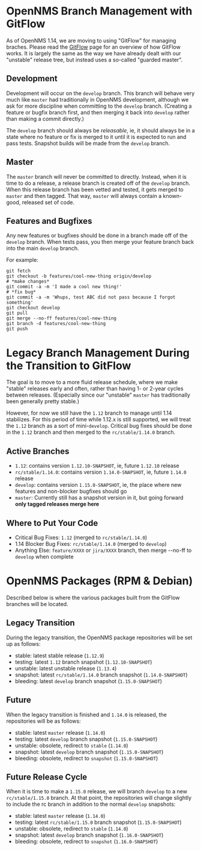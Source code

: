 OpenNMS Branch Management with GitFlow
======================================

As of OpenNMS 1.14, we are moving to using "GitFlow" for managing braches.
Please read the [GitFlow] page for an overview of how GitFlow works.  It is
largely the same as the way we have already dealt with our "unstable" release
tree, but instead uses a so-called "guarded master".

Development
-----------

Development will occur on the `develop` branch.  This branch will behave very
much like `master` had traditionally in OpenNMS development, although we ask
for more discipline when committing to the `develop` branch.  (Creating a feature
or bugfix branch first, and then merging it back into `develop` rather than
making a commit directly.)

The `develop` branch should always be _releasable_, ie, it should always be in
a state where no feature or fix is merged to it until it is expected to run and
pass tests.  Snapshot builds will be made from the `develop` branch.

Master
------

The `master` branch will never be committed to directly.  Instead, when it
is time to do a release, a release branch is created off of the `develop`
branch.  When this release branch has been vetted and tested, it gets merged
to `master` and then tagged.  That way, `master` will always contain a
known-good, released set of code.

Features and Bugfixes
---------------------

Any new features or bugfixes should be done in a branch made off of the
`develop` branch.  When tests pass, you then merge your feature branch back
into the main `develop` branch.

For example:

```
git fetch
git checkout -b features/cool-new-thing origin/develop
# *make changes*
git commit -a -m 'I made a cool new thing!'
# *fix bug*
git commit -a -m 'Whups, test ABC did not pass because I forgot something'
git checkout develop
git pull
git merge --no-ff features/cool-new-thing
git branch -d features/cool-new-thing
git push
```

Legacy Branch Management During the Transition to GitFlow
=========================================================

The goal is to move to a more fluid release schedule, where we make "stable"
releases early and often, rather than having 1- or 2-year cycles between releases.
(Especially since our "unstable" `master` has traditionally been generally pretty
stable.)

However, for now we still have the `1.12` branch to manage until 1.14 stabilizes.
For this period of time while 1.12.x is still supported, we will treat the `1.12`
branch as a sort of mini-`develop`.  Critical bug fixes should be done in the
`1.12` branch and then merged to the `rc/stable/1.14.0` branch.

Active Branches
---------------

* `1.12`: contains version `1.12.10-SNAPSHOT`, ie, future `1.12.10` release
* `rc/stable/1.14.0`: contains version `1.14.0-SNAPSHOT`, ie, future `1.14.0` release
* `develop`: contains version `1.15.0-SNAPSHOT`, ie, the place where new features and
  non-blocker bugfixes should go
* `master`: Currently still has a snapshot version in it, but going forward **only
  tagged releases merge here**

Where to Put Your Code
----------------------

* Critical Bug Fixes: `1.12` (merged to `rc/stable/1.14.0`)
* 1.14 Blocker Bug Fixes: `rc/stable/1.14.0` (merged to `develop`)
* Anything Else: `feature/XXXX` or `jira/XXXX` branch, then merge --no-ff to `develop` when complete

OpenNMS Packages (RPM & Debian)
===============================

Described below is where the various packages built from the GitFlow branches will be located.

Legacy Transition
-----------------

During the legacy transition, the OpenNMS package repositories will be set up as follows:

* stable: latest stable release (`1.12.9`)
* testing: latest `1.12` branch snapshot (`1.12.10-SNAPSHOT`)
* unstable: latest unstable release (`1.13.4`)
* snapshot: latest `rc/stable/1.14.0` branch snapshot (`1.14.0-SNAPSHOT`)
* bleeding: latest `develop` branch snapshot (`1.15.0-SNAPSHOT`)

Future
------

When the legacy transition is finished and `1.14.0` is released, the repositories will be as follows:

* stable: latest `master` release (`1.14.0`)
* testing: latest `develop` branch snapshot (`1.15.0-SNAPSHOT`)
* unstable: obsolete, redirect to `stable` (`1.14.0`)
* snapshot: latest `develop` branch snapshot (`1.15.0-SNAPSHOT`)
* bleeding: obsolete, redirect to `snapshot` (`1.15.0-SNAPSHOT`)

Future Release Cycle
--------------------

When it is time to make a `1.15.0` release, we will branch `develop` to a new `rc/stable/1.15.0` branch.  At that point, the repositories will change slightly to include the rc branch in addition to the normal `develop` snapshots:

* stable: latest `master` release (`1.14.0`)
* testing: latest `rc/stable/1.15.0` branch snapshot (`1.15.0-SNAPSHOT`)
* unstable: obsolete, redirect to `stable` (`1.14.0`)
* snapshot: latest `develop` branch snapshot (`1.16.0-SNAPSHOT`)
* bleeding: obsolete, redirect to `snapshot` (`1.16.0-SNAPSHOT`)


[GitFlow]: http://nvie.com/posts/a-successful-git-branching-model/ "GitFlow"
